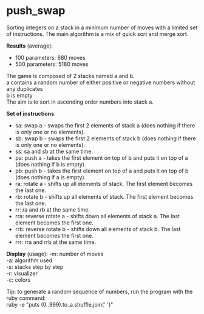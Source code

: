 # push_swap
Sorting integers on a stack in a minimum number of moves with a limited set of instructions.
The main algorithm is a mix of quick sort and merge sort.

**Results** (average):
- 100 parameters: 680 moves
- 500 parameters: 5180 moves

The game is composed of 2 stacks named a and b.  
	a contains a random number of either positive or negative numbers without any duplicates  
	b is empty  
The aim is to sort in ascending order numbers into stack a.  
  
**Set of instructions**:
- sa: swap a - swaps the first 2 elements of stack a (does nothing if there is only one or no elements).
- sb: swap b - swaps the first 2 elements of stack b (does nothing if there is only one or no elements).
- ss: sa and sb at the same time.
- pa: push a - takes the first element on top of b and puts it on top of a (does nothing if b is empty).  
- pb: push b - takes the first element on top of a and puts it on top of b (does nothing if a is empty).  
- ra: rotate a - shifts up all elements of stack. The first element becomes the last one.  
- rb: rotate b - shifts up all elements of stack. The first element becomes the last one.  
- rr: ra and rb at the same time.
- rra: reverse rotate a - shifts down all elements of stack a. The last element becomes the first one.
- rrb: reverse rotate b - shifts down all elements of stack b. The last element becomes the first one.
- rrr: rra and rrb at the same time.  
  
**Display** (usage):
-m: number of moves  
-a: algorithm used  
-s: stacks step by step  
-r: visualizer  
-c: colors  

Tip: to generate a random sequence of numbers, run the program with the ruby command:  
ruby -e "puts (0..999).to_a.shuffle.join(' ')" 
